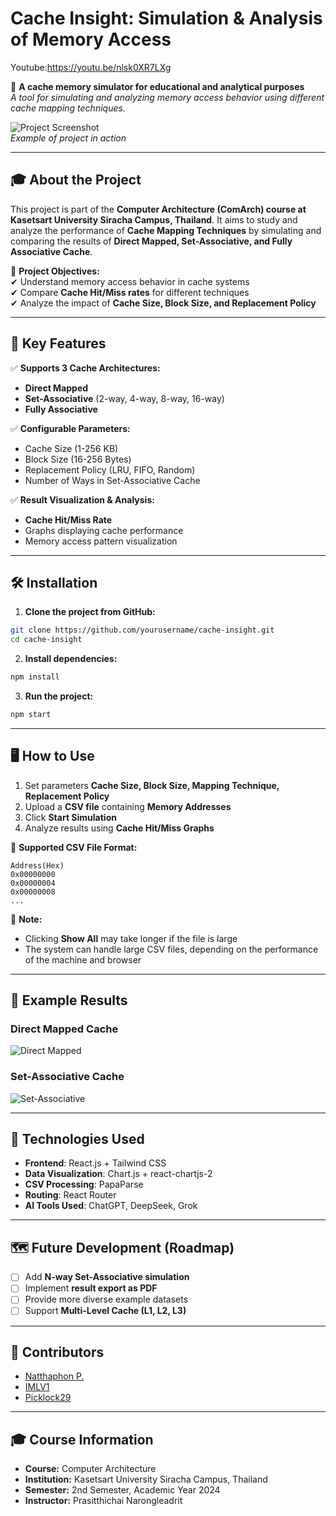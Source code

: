 # Cache Insight: Simulation & Analysis of Memory Access
Youtube:https://youtu.be/nlsk0XR7LXg

🚀 **A cache memory simulator for educational and analytical purposes**  
*A tool for simulating and analyzing memory access behavior using different cache mapping techniques.*  

![Project Screenshot](https://i.postimg.cc/5jc8WwQQ/Screenshot-31-3-2025-34016-localhost.jpg)  
*Example of project in action*  

---

## 🎓 About the Project
This project is part of the **Computer Architecture (ComArch) course at Kasetsart University Siracha Campus, Thailand**. It aims to study and analyze the performance of **Cache Mapping Techniques** by simulating and comparing the results of **Direct Mapped, Set-Associative, and Fully Associative Cache**.

🔹 **Project Objectives:**  
✔ Understand memory access behavior in cache systems  
✔ Compare **Cache Hit/Miss rates** for different techniques  
✔ Analyze the impact of **Cache Size, Block Size, and Replacement Policy**  

---

## 📌 Key Features
✅ **Supports 3 Cache Architectures:**  
   - **Direct Mapped**  
   - **Set-Associative** (2-way, 4-way, 8-way, 16-way)  
   - **Fully Associative**  

✅ **Configurable Parameters:**  
   - Cache Size (1-256 KB)  
   - Block Size (16-256 Bytes)  
   - Replacement Policy (LRU, FIFO, Random)  
   - Number of Ways in Set-Associative Cache  

✅ **Result Visualization & Analysis:**  
   - **Cache Hit/Miss Rate**  
   - Graphs displaying cache performance  
   - Memory access pattern visualization  

---

## 🛠️ Installation

1. **Clone the project from GitHub:**  
```bash
git clone https://github.com/yourusername/cache-insight.git
cd cache-insight
```

2. **Install dependencies:**  
```bash
npm install
```

3. **Run the project:**  
```bash
npm start
```

---

## 🖥️ How to Use

1. Set parameters **Cache Size, Block Size, Mapping Technique, Replacement Policy**  
2. Upload a **CSV file** containing **Memory Addresses**  
3. Click **Start Simulation**  
4. Analyze results using **Cache Hit/Miss Graphs**  

📄 **Supported CSV File Format:**  
```csv
Address(Hex)
0x00000000
0x00000004
0x00000008
...
```

📌 **Note:**  
- Clicking **Show All** may take longer if the file is large  
- The system can handle large CSV files, depending on the performance of the machine and browser  

---

## 🌟 Example Results

### **Direct Mapped Cache**
![Direct Mapped](https://i.postimg.cc/c4ZQhcWP/Screenshot-31-3-2025-34410-localhost.jpg)  

### **Set-Associative Cache**
![Set-Associative](https://i.postimg.cc/nhr9SRPS/Screenshot-31-3-2025-34515-localhost.jpg)  

---

## 🧩 Technologies Used

- **Frontend**: React.js + Tailwind CSS  
- **Data Visualization**: Chart.js + react-chartjs-2  
- **CSV Processing**: PapaParse  
- **Routing**: React Router  
- **AI Tools Used**: ChatGPT, DeepSeek, Grok  

---

## 🗺️ Future Development (Roadmap)
- [ ] Add **N-way Set-Associative simulation**  
- [ ] Implement **result export as PDF**  
- [ ] Provide more diverse example datasets  
- [ ] Support **Multi-Level Cache (L1, L2, L3)**  

---

## 👥 Contributors
- [Natthaphon P.](https://github.com/Nattopacirus)  
- [IMLV1](https://github.com/IMLV1)  
- [Picklock29](https://github.com/Picklock29)  

---

## 🎓 Course Information
- **Course:** Computer Architecture  
- **Institution:** Kasetsart University Siracha Campus, Thailand  
- **Semester:** 2nd Semester, Academic Year 2024  
- **Instructor:** Prasitthichai Narongleadrit  

